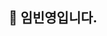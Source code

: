 <div align=center><h2>👋 임빈영입니다.</h2></div>

<!-- <div align="center">
  <h3>:running: Me :running:</h3>
  
  [![Gmail Badge](https://img.shields.io/badge/Gmail-EA4335?style=flat-square&logo=Gmail&logoColor=white&link=mailto:xx@gmail.com)](mailto:qlsdud960604@gamil.com)
  <a href="https://aeolian-aster-c43.notion.site/de01b622f4e34f6cbc527230df14b62e"><img src="https://img.shields.io/badge/Notion-000000?style=flat-square&logo=Notion&logoColor=white"/></a>
  <a href="https://qlsdud0604.tistory.com"><img src="https://img.shields.io/badge/Tistory-4285F4?style=flat-square&logo=Google Chrome&logoColor=white"/></a>
  
  <br>
  
  
  <h3>:computer: Tech Stack :computer:<h3>
  <img src="https://img.shields.io/badge/HTML5-E34F26?style=flat-square&logo=HTML5&logoColor=white"/>
  <img src="https://img.shields.io/badge/CSS3-1572B6?style=flat-square&logo=CSS3&logoColor=white"/>
  <img src="https://img.shields.io/badge/JavaScript-F7DF1E?style=flat-square&logo=JavaScript&logoColor=white"/>
  <img src="https://img.shields.io/badge/Java-007396?style=flat-square&logo=Java&logoColor=white"/>
  <br>
  <br>
  <img src="https://img.shields.io/badge/React-61DAFB?style=flat-square&logo=React&logoColor=white"/>
  <img src="https://img.shields.io/badge/Bootstrap-7952B3?style=flat-square&logo=Bootstrap&logoColor=white"/>
  <br>
  <br>  
  <img src="https://img.shields.io/badge/Spring Boot-6DB33F?style=flat-square&logo=Spring Boot&logoColor=white"/>
  <img src="https://img.shields.io/badge/Gradle-02303A?style=flat-square&logo=Gradle&logoColor=white"/>
  <br>
  <br>  
  <img src="https://img.shields.io/badge/MySQL-4479A1?style=flat-square&logo=MySQL&logoColor=white"/>
  <img src="https://img.shields.io/badge/Firebase-FFCA28?style=flat-square&logo=Firebase&logoColor=white"/>
  <br>
  <br>  
  <img src="https://img.shields.io/badge/IntelliJ IDEA-000000?style=flat-square&logo=IntelliJ IDEA&logoColor=white"/>
  <img src="https://img.shields.io/badge/Eclipse IDE-2C2255?style=flat-square&logo=Eclipse IDE&logoColor=white"/>
  <img src="https://img.shields.io/badge/Android Studio-3DDC84?style=flat-square&logo=Android Studio&logoColor=white"/>
  <img src="https://img.shields.io/badge/Visual Studio Code-007ACC?style=flat-square&logo=Visual Studio Code&logoColor=white"/>
</div> -->
